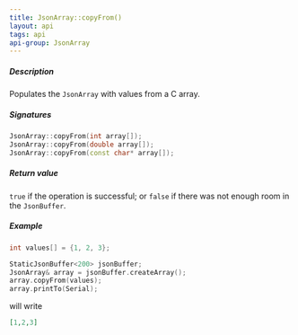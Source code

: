 ```yaml
---
title: JsonArray::copyFrom()
layout: api
tags: api
api-group: JsonArray
---
```


##### Description

Populates the `JsonArray` with values from a C array.

##### Signatures

```c++
JsonArray::copyFrom(int array[]);
JsonArray::copyFrom(double array[]);
JsonArray::copyFrom(const char* array[]);
```

##### Return value

`true` if the operation is successful; or `false` if there was not enough room in the `JsonBuffer`.

##### Example

```c++
int values[] = {1, 2, 3};

StaticJsonBuffer<200> jsonBuffer;
JsonArray& array = jsonBuffer.createArray();
array.copyFrom(values);
array.printTo(Serial);
```

will write

```json
[1,2,3]
```
